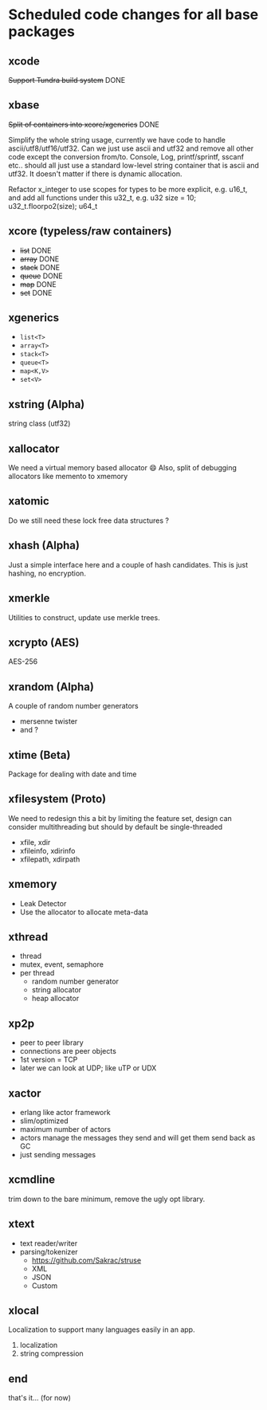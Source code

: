 # Scheduled code changes for all base packages

## xcode

~~Support Tundra build system~~ DONE

## xbase

~~Split of containers into xcore/xgenerics~~ DONE

Simplify the whole string usage, currently we have code to handle ascii/utf8/utf16/utf32. Can we just use ascii and utf32 and remove all other code except the conversion from/to. Console, Log, printf/sprintf, sscanf etc.. should all just use a standard low-level string container that is ascii and utf32. It doesn't matter if there is dynamic allocation.

Refactor x_integer to use scopes for types to be more explicit, e.g.
u16_t, and add all functions under this
u32_t, e.g. u32 size = 10; u32_t.floorpo2(size);
u64_t

## xcore (typeless/raw containers)

- ~~list~~ DONE
- ~~array~~ DONE
- ~~stack~~ DONE
- ~~queue~~ DONE
- ~~map~~ DONE
- ~~set~~ DONE

## xgenerics

- ``list<T>``
- ``array<T>``
- ``stack<T>``
- ``queue<T>``
- ``map<K,V>``
- ``set<V>``

## xstring (Alpha)

string class (utf32)

## xallocator

We need a virtual memory based allocator :smile:
Also, split of debugging allocators like memento to xmemory

## xatomic

Do we still need these lock free data structures ?

## xhash (Alpha)

Just a simple interface here and a couple of hash candidates. This is just hashing, no encryption.

## xmerkle

Utilities to construct, update use merkle trees.

## xcrypto (AES)

AES-256

## xrandom (Alpha)

A couple of random number generators

- mersenne twister
- and ?

## xtime (Beta)

Package for dealing with date and time

## xfilesystem (Proto)

We need to redesign this a bit by limiting the feature set, design can consider multithreading but should by default be single-threaded

- xfile, xdir
- xfileinfo, xdirinfo
- xfilepath, xdirpath

## xmemory

- Leak Detector
- Use the allocator to allocate meta-data

## xthread

- thread
- mutex, event, semaphore
- per thread
  - random number generator
  - string allocator
  - heap allocator

## xp2p

- peer to peer library
- connections are peer objects
- 1st version = TCP
- later we can look at UDP; like uTP or UDX

## xactor

- erlang like actor framework
- slim/optimized
- maximum number of actors
- actors manage the messages they send and will get them send back as GC
- just sending messages

## xcmdline

trim down to the bare minimum, remove the ugly opt library.

## xtext

- text reader/writer
- parsing/tokenizer
  - <https://github.com/Sakrac/struse>
  - XML
  - JSON
  - Custom

## xlocal

Localization to support many languages easily in an app.

1. localization
2. string compression

## end

that's it... (for now)
